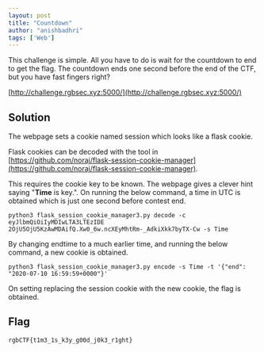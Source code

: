 ```yaml
---
layout: post
title: "Countdown"
author: "anishbadhri"
tags: ['Web']
---
```


This challenge is simple. All you have to do is wait for the countdown to end to get the flag. The countdown ends one second before the end of the CTF, but you have fast fingers right?

[http://challenge.rgbsec.xyz:5000/](http://challenge.rgbsec.xyz:5000/)

## Solution

The webpage sets a cookie named session which looks like a flask cookie.

Flask cookies can be decoded with the tool in [https://github.com/noraj/flask-session-cookie-manager](https://github.com/noraj/flask-session-cookie-manager).

This requires the cookie key to be known. The webpage gives a clever hint saying "**Time** is key.". On running the below command, a time in UTC is obtained which is just one second before contest end. 
```
python3 flask_session_cookie_manager3.py decode -c eyJlbmQiOiIyMDIwLTA3LTEzIDE
2OjU5OjU5KzAwMDAifQ.Xw0_6w.ncXEyMhtRm-_AdkiXkk7byTX-Cw -s Time
```
By changing endtime to a much earlier time, and running the below command, a new cookie is obtained.
```
python3 flask_session_cookie_manager3.py encode -s Time -t '{"end": "2020-07-10 16:59:59+0000"}'
```
On setting replacing the session cookie with the new cookie, the flag is obtained.

## Flag
```
rgbCTF{t1m3_1s_k3y_g00d_j0k3_r1ght}
```
